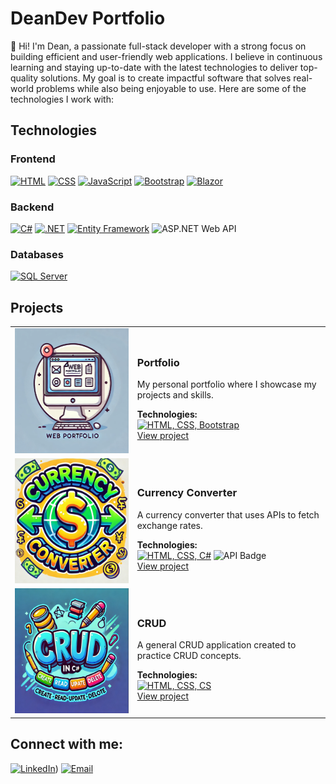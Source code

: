 <!-- Main Title -->
# DeanDev Portfolio

<!-- About Me -->
👋 Hi! I'm Dean, a passionate full-stack developer with a strong focus on building efficient and user-friendly web applications. I believe in continuous learning and staying up-to-date with the latest technologies to deliver top-quality solutions. My goal is to create impactful software that solves real-world problems while also being enjoyable to use. Here are some of the technologies I work with:

## Technologies
### Frontend
[![HTML](https://skillicons.dev/icons?i=html)](https://skillicons.dev)
[![CSS](https://skillicons.dev/icons?i=css)](https://skillicons.dev)
[![JavaScript](https://skillicons.dev/icons?i=js)](https://skillicons.dev)
[![Bootstrap](https://skillicons.dev/icons?i=bootstrap)](https://skillicons.dev)
[![Blazor](https://img.shields.io/badge/Blazor-512BD4?style=for-the-badge&logo=blazor&logoColor=white)](https://dotnet.microsoft.com/apps/aspnet/web-apps/blazor)

### Backend
[![C#](https://skillicons.dev/icons?i=cs)](https://skillicons.dev)
[![.NET](https://skillicons.dev/icons?i=dotnet)](https://skillicons.dev)
[![Entity Framework](https://img.shields.io/badge/Entity_Framework-512BD4?style=for-the-badge&logo=dotnet&logoColor=white)](https://dotnet.microsoft.com/apps/aspnet/entity-framework)
![ASP.NET Web API](https://img.shields.io/badge/ASP.NET%20Web%20API-512BD4?style=for-the-badge&logo=dotnet&logoColor=white)


### Databases
[![SQL Server](https://img.shields.io/badge/SQL_Server-CC2927?style=for-the-badge&logo=microsoftsqlserver&logoColor=white)](https://www.microsoft.com/en-us/sql-server/)


## Projects

<table>
  <tr>
    <td>
      <img src="assets/portfolio.png" alt="Portfolio project image" width="300" height="200">
    </td>
    <td>
      <h3>Portfolio</h3>
      <p>My personal portfolio where I showcase my projects and skills.</p>
      <strong>Technologies:</strong><br>
      <a href="https://skillicons.dev"><img src="https://skillicons.dev/icons?i=html,css,bootstrap" alt="HTML, CSS, Bootstrap"></a><br>
      <a href="https:https://github.com/dmod73">View project</a>
    </td>
  </tr>
  <tr>
    <td>
      <img src="assets/Currencyconvimg.png" alt="Currency Converter image" width="300" height="200">
    </td>
    <td>
      <h3>Currency Converter</h3>
      <p>A currency converter that uses APIs to fetch exchange rates.</p>
      <strong>Technologies:</strong><br>
      <a href="https://skillicons.dev"><img src="https://skillicons.dev/icons?i=html,css,cs" alt="HTML, CSS, C#"></a> 
      <img src="https://img.shields.io/badge/API-blue?style=for-the-badge" alt="API Badge"><br>
      <a href="https://github.com/dmod73">View project</a>
    </td>
  </tr>
  <tr>
    <td>
      <img src="assets/crudimg.png" alt="Password Generator image" width="300" height="200">
    </td>
    <td>
      <h3>CRUD</h3>
      <p>A general CRUD application created to practice CRUD concepts.</p>
      <strong>Technologies:</strong><br>
      <a href="https://skillicons.dev"><img src="https://skillicons.dev/icons?i=html,css,cs" alt="HTML, CSS, CS"></a><br>
      <a href="https://github.com/dmod73">View project</a>
    </td>
  </tr>
</table>

## Connect with me:
[![LinkedIn](https://img.shields.io/badge/LinkedIn-0077B5?style=for-the-badge&logo=linkedin&logoColor=white)](https://www.linkedin.com/in/dean-m-ortiz-díaz-b82035225/))
[![Email](https://img.shields.io/badge/Email-D14836?style=for-the-badge&logo=gmail&logoColor=white)](mailto:ortizdiazdeanm@gmail.com?subject=Contacto%20desde%20tu%20portafolio&body=Hola%20Dean,%0D%0A%0D%0AQuiero%20ponerme%20en%20contacto%20contigo.)

